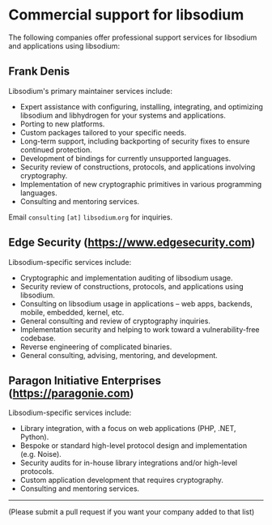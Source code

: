 # Commercial support for libsodium

The following companies offer professional support services for libsodium and applications using libsodium:

## Frank Denis

Libsodium's primary maintainer services include:

- Expert assistance with configuring, installing, integrating, and optimizing libsodium and libhydrogen for your systems and applications.
- Porting to new platforms.
- Custom packages tailored to your specific needs.
- Long-term support, including backporting of security fixes to ensure continued protection.
- Development of bindings for currently unsupported languages.
- Security review of constructions, protocols, and applications involving cryptography.
- Implementation of new cryptographic primitives in various programming languages.
- Consulting and mentoring services.

Email `consulting` `[at]` `libsodium`.`org` for inquiries.

## Edge Security (<https://www.edgesecurity.com>)

Libsodium-specific services include:

- Cryptographic and implementation auditing of libsodium usage.
- Security review of constructions, protocols, and applications using libsodium.
- Consulting on libsodium usage in applications – web apps, backends, mobile, embedded, kernel, etc.
- General consulting and review of cryptography inquiries.
- Implementation security and helping to work toward a vulnerability-free codebase.
- Reverse engineering of complicated binaries.
- General consulting, advising, mentoring, and development.

## Paragon Initiative Enterprises (<https://paragonie.com>)

Libsodium-specific services include:

- Library integration, with a focus on web applications (PHP, .NET, Python).
- Bespoke or standard high-level protocol design and implementation (e.g. Noise).
- Security audits for in-house library integrations and/or high-level protocols.
- Custom application development that requires cryptography.
- Consulting and mentoring services.

---

(Please submit a pull request if you want your company added to that list)
